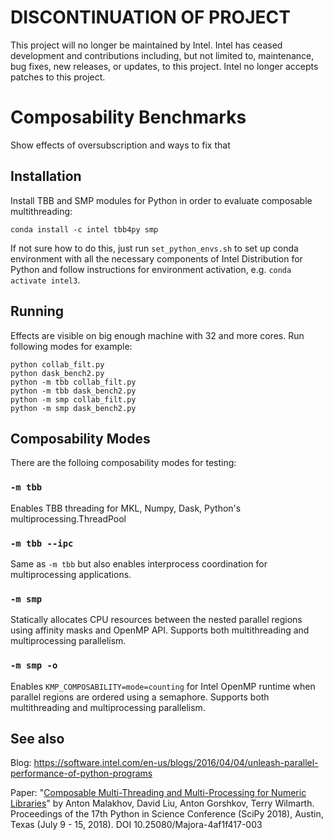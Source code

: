 # DISCONTINUATION OF PROJECT #
This project will no longer be maintained by Intel.
Intel has ceased development and contributions including, but not limited to, maintenance, bug fixes, new releases, or updates, to this project.
Intel no longer accepts patches to this project.
# Composability Benchmarks
Show effects of oversubscription and ways to fix that

## Installation
Install TBB and SMP modules for Python in order to evaluate composable multithreading:
```
conda install -c intel tbb4py smp
```
If not sure how to do this, just run `set_python_envs.sh` to set up conda environment with all the necessary components of Intel Distribution for Python and follow instructions for environment activation, e.g. `conda activate intel3`.

## Running
Effects are visible on big enough machine with 32 and more cores.
Run following modes for example:

```
python collab_filt.py
python dask_bench2.py
python -m tbb collab_filt.py
python -m tbb dask_bench2.py
python -m smp collab_filt.py
python -m smp dask_bench2.py
```

## Composability Modes
There are the folloing composability modes for testing:

### `-m tbb`
Enables TBB threading for MKL, Numpy, Dask, Python's multiprocessing.ThreadPool

### `-m tbb --ipc`
Same as `-m tbb` but also enables interprocess coordination for multiprocessing applications.

### `-m smp`
Statically allocates CPU resources between the nested parallel regions using affinity masks and OpenMP API. Supports both multithreading and multiprocessing parallelism.

### `-m smp -o`
Enables `KMP_COMPOSABILITY=mode=counting` for Intel OpenMP runtime when parallel regions are ordered using a semaphore. Supports both multithreading and multiprocessing parallelism.

## See also
Blog: https://software.intel.com/en-us/blogs/2016/04/04/unleash-parallel-performance-of-python-programs

Paper: "[Composable Multi-Threading and Multi-Processing for Numeric Libraries](http://conference.scipy.org/proceedings/scipy2018/pdfs/anton_malakhov.pdf)" by Anton Malakhov, David Liu, Anton Gorshkov, Terry Wilmarth. Proceedings of the 17th Python in Science Conference (SciPy 2018), Austin, Texas (July 9 - 15, 2018). DOI 10.25080/Majora-4af1f417-003
